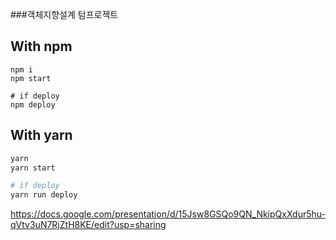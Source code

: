 ###객체지향설계 텀프로젝트

## With npm
```
npm i
npm start

# if deploy
npm deploy
```

## With yarn
```bash
yarn
yarn start

# if deploy
yarn run deploy
```

https://docs.google.com/presentation/d/15Jsw8GSQo9QN_NkipQxXdur5hu-qVtv3uN7RjZtH8KE/edit?usp=sharing
